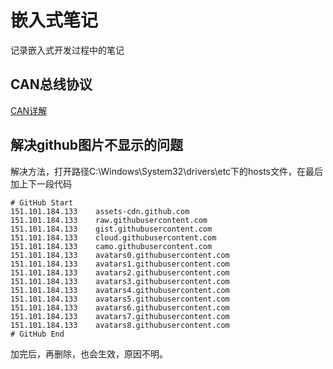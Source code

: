 # 嵌入式笔记
记录嵌入式开发过程中的笔记
## CAN总线协议
[CAN详解](https://blog.csdn.net/XiaoXiaoPengBo/article/details/116206252?ops_request_misc=%257B%2522request%255Fid%2522%253A%2522163409383916780274162903%2522%252C%2522scm%2522%253A%252220140713.130102334..%2522%257D&request_id=163409383916780274162903&biz_id=0&utm_medium=distribute.pc_search_result.none-task-blog-2~all~top_click~default-3-116206252.pc_search_result_control_group&utm_term=can&spm=1018.2226.3001.4187)
## 解决github图片不显示的问题
解决方法，打开路径C:\Windows\System32\drivers\etc下的hosts文件，在最后加上下一段代码

    # GitHub Start 
    151.101.184.133    assets-cdn.github.com
    151.101.184.133    raw.githubusercontent.com
    151.101.184.133    gist.githubusercontent.com
    151.101.184.133    cloud.githubusercontent.com
    151.101.184.133    camo.githubusercontent.com
    151.101.184.133    avatars0.githubusercontent.com
    151.101.184.133    avatars1.githubusercontent.com
    151.101.184.133    avatars2.githubusercontent.com
    151.101.184.133    avatars3.githubusercontent.com
    151.101.184.133    avatars4.githubusercontent.com
    151.101.184.133    avatars5.githubusercontent.com
    151.101.184.133    avatars6.githubusercontent.com
    151.101.184.133    avatars7.githubusercontent.com
    151.101.184.133    avatars8.githubusercontent.com
    # GitHub End
加完后，再删除，也会生效，原因不明。
